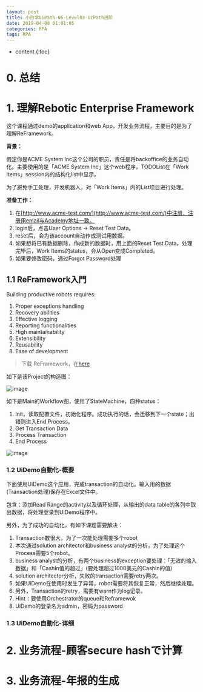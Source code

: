 ```yaml
---
layout: post
title: 小白学UiPath-05-Level03-UiPath进阶
date: 2019-04-08 01:01:05
categories: RPA
tags: RPA
---
```

* content
{:toc}

# 0. 总结

# 1. 理解Rebotic Enterprise Framework

这个课程通过demo的application和web App，开发业务流程，主要目的是为了理解ReFramework。

**背景：**

假定你是ACME System Inc这个公司的职员，责任是将backoffice的业务自动化。主要使用的是「ACME System Inc」这个web程序，TODOList在「Work Items」session内的结构化list中显示。

为了避免手工处理，开发机器人，对「Work Items」内的List项目进行处理。

**准备工作：**

1. 在[http://www.acme-test.com/](http://www.acme-test.com/)中注册，注册用email与Academy地址一致。
2. login后，点击User Options -> Reset Test Data。
3. reset后，会为该account自动作成测试用数据。
4. 如果想将已有数据删除，作成新的数据时，用上面的Reset Test Data，处理完毕后，Work Items的status，会从Open变成Completed。
5. 如果要修改密码，通过Forgot Password处理

## 1.1 ReFramework入門

Building productive robots requires:

1. Proper exceptions handling
2. Recovery abilities
3. Effective logging
4. Reporting functionalities
5. High maintainability
6. Extensibility
7. Reusability
8. Ease of development

> 下载 ReFramework，在[here](https://github.com/UiPath/ReFrameWork)

如下是该Project的构造图：

![image](https://user-images.githubusercontent.com/18595935/57195013-8474e700-6f88-11e9-9450-e0e9bc4367ab.png)

如下是Main的Workflow图，使用了StateMachine，四种status：
1. Init，读取配置文件，初始化程序。成功执行的话，会迁移到下一个state；出错则进入End Process。
2. Get Transaction Data
3. Process Transaction
4. End Process

![image](https://user-images.githubusercontent.com/18595935/57180788-29c78680-6ec7-11e9-8590-4488b9edee2d.png)

### 1.2 UiDemo自動化-概要

下面使用UiDemo这个应用，完成transaction的自动化。输入用的数据(Transaction处理)保存在Excel文件中。

包含：添加Read Range的activity以及循环处理，从输出的data table的各列中取出数据，将处理登录到UiDemo程序中。

另外，为了成功的自动化，有如下课题需要解决：

1. Transaction数很大，为了一次能处理需要多个robot
2. 本次通过solution architector和business analyst的分析，为了处理这个Process需要5个robot。
3. business analyst的分析，有两个business的exception要处理：「无效的输入数据」和「CashIn值的超过」(要处理超过1000美元的CashIn的值)
4. solution architector分析，失败的transaction需要retry两次。
5. 如果UiDemo在使用时发生了异常，robot需要将其恢复正常，然后继续处理。
6. 另外，Transaction的retry，需要有warn作为log记录。
7. Hint：要使用Orchestrator的queue和Reframewok
8. UiDemo的登录名为admin，密码为password

### 1.3 UiDemo自動化-详细



# 2. 业务流程-顾客secure hashで计算

# 3. 业务流程-年报的生成
